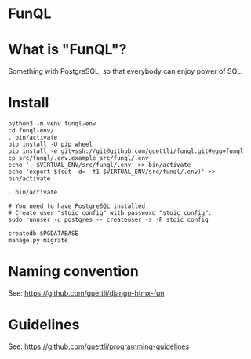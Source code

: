 # FunQL

# What is "FunQL"?

Something with PostgreSQL, so that everybody can enjoy power
of SQL.

# Install

```
python3 -m venv funql-env
cd funql-env/
. bin/activate
pip install -U pip wheel
pip install -e git+ssh://git@github.com/guettli/funql.git#egg=funql
cp src/funql/.env.example src/funql/.env
echo '. $VIRTUAL_ENV/src/funql/.env' >> bin/activate
echo 'export $(cut -d= -f1 $VIRTUAL_ENV/src/funql/.env)' >> bin/activate

. bin/activate

# You need to have PostgreSQL installed
# Create user "stoic_config" with password "stoic_config":
sudo runuser -u postgres -- createuser -s -P stoic_config

createdb $PGDATABASE
manage.py migrate
```

# Naming convention

See: https://github.com/guettli/django-htmx-fun

# Guidelines

See: https://github.com/guettli/programming-guidelines

